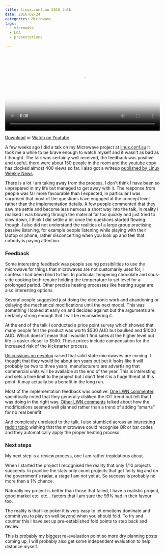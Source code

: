 ```yaml
---
title: linux.conf.au 2016 talk
date: 2016-02-24
categories: Microwave
tags:
  - microwave
  - LCA
  - presentations

---
```


<video controls width="100%" poster="/images/vlcsnap-2016-02-24-16h06m02s115.png"><source src="http://mirror.linux.org.au/linux.conf.au/2016/04_Thursday/D4.303_Costa_Theatre/Linux_driven_microwave.webm" type="video/webm"><iframe width="560" height="315" src="https://www.youtube.com/embed/R3DADx5z-XY" frameborder="0" allowfullscreen></iframe></video><br/>

<a download href="http://mirror.linux.org.au/linux.conf.au/2016/04_Thursday/D4.303_Costa_Theatre/Linux_driven_microwave.webm">Download</a> or <a href="https://www.youtube.com/watch?v=R3DADx5z-XY">Watch on Youtube</a>

A few weeks ago I did a talk on my Microwave project at <a href="http://linux.conf.au/">linux.conf.au</a> it took me a while to be brave enough to watch myself and it wasn't as bad as I thought. The talk was certainly well received, the feedback was positive and useful, there were about 150 people in the room and the <a href="https://www.youtube.com/watch?v=R3DADx5z-XY">youtube copy</a> has clocked almost 400 views so far. I also got a writeup <a href="http://lwn.net/Articles/674877/">published by Linux Weekly News</a>.

There is a lot I am taking away from the process, I don't think I have been so unprepared in my life but managed to get away with it. The response from people was far more favourable than I expected, in particular I was surprised that most of the questions have engaged at the concept level rather than the implementation details. A few people commented that they saw me settle and become less nervous a short way into the talk, in reality I realised I was blowing through the material far too quickly and just tried to slow down, I think I did settle a bit once the questions started flowing though. I also did not understand the realities of a large group practising passive listening, for example people listening while playing with their laptop or phone, rather disconcerting when you look up and feel that nobody is paying attention.

### Feedback

Some interesting feedback was people seeing possibilities to use the microwave for things that microwaves are not customarily used for, I confess I had been blind to this. In particular tempering chocolate and sous-vide cooking both require holding the temperature to set level for a prolonged period. Other precise heating processes like heating sugar are also interesting options.

Several people suggested just doing the electronic work and abandoning or delaying the mechanical modifications until the next model. This was something I looked at early on and decided against but the arguments are certainly strong enough that I will be reconsidering it.

At the end of the talk I conducted a price point survey which showed that many people felt the product was worth $500 AUD but baulked and $1000 AUD. Which doesn't mean that I wouldn't find sales at the higher level but life is easier closer to $500. These prices include compensation for the increased risk of the kickstarter process.

<a href="http://www.eevblog.com/forum/projects/microwave-prototype-presentation/">Discussions on eevblog</a> raised that solid state microwaves are coming. I thought that they would be about ten years out but it looks like it will probably be two to three years, manufacturers are advertising that commercial units will be available at the end of the year. This is interesting and sets a time limit to the project but I don't feel it is a huge threat at this point. It may actually be a benefit in the long run.

Most of the implementation feedback was positive. <a href="http://lwn.net/Articles/674877/#CommAnchor675170">One LWN commenter</a> specifically noted that they generally disliked the IOT trend but felt that I was doing in the right way. <a href="http://lwn.net/Articles/674877/#CommAnchor675326">Other LWN comments</a> talked about how the modifications seemed well planned rather than a trend of adding &#8220;smarts&#8221; for no real benefit.

And completely unrelated to the talk, I also stumbled across an <a href="https://www.reddit.com/r/CrazyIdeas/comments/1djrnx/food_items_should_have_qr_codes_that_instruct_the/">interesting reddit topic</a> wishing that the microwave could recognise QR or bar codes and they automatically apply the proper heating process.

### Next steps

My next step is a review process, one I am rather trepidatious about.

When I started the project I recognised the reality that only 1/10 projects succeeds. In practice the stats only count projects that get fairly big and on the government's radar, a stage I am not yet at. So success is probably no more than a 1% chance.

Naturally my project is better than those that failed, I have a realistic project, good market etc. etc&#8230; factors that I am sure the 99% had in their favour too.

The reality is that like poker it is very easy to let emotions dominate and commit you to play on well beyond when you should fold. To try and counter this I have set up pre-established fold points to step back and review.

This is probably my biggest re-evaluation point so more dry planning posts coming up, I will probably also get some independent evaluation to help distance myself.

